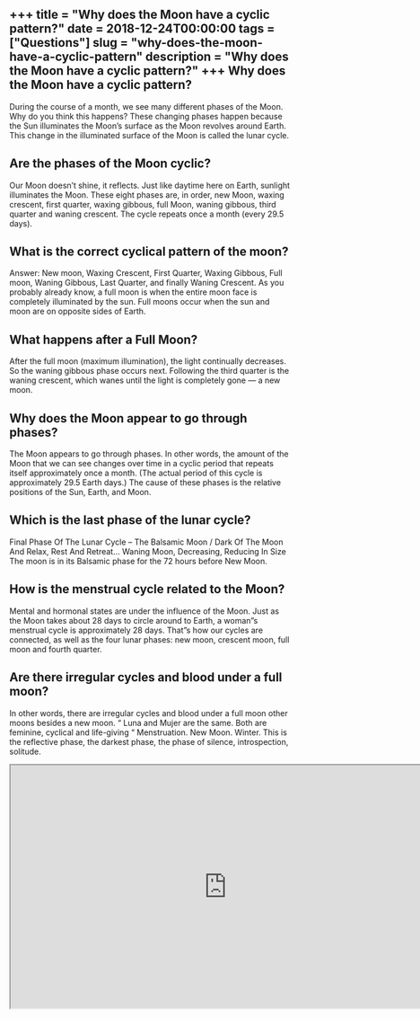 +++
title = "Why does the Moon have a cyclic pattern?"
date = 2018-12-24T00:00:00
tags = ["Questions"]
slug = "why-does-the-moon-have-a-cyclic-pattern"
description = "Why does the Moon have a cyclic pattern?"
+++
Why does the Moon have a cyclic pattern?
----------------------------------------

During the course of a month, we see many different phases of the Moon. Why do you think this happens? These changing phases happen because the Sun illuminates the Moon’s surface as the Moon revolves around Earth. This change in the illuminated surface of the Moon is called the lunar cycle.

Are the phases of the Moon cyclic?
----------------------------------

Our Moon doesn’t shine, it reflects. Just like daytime here on Earth, sunlight illuminates the Moon. These eight phases are, in order, new Moon, waxing crescent, first quarter, waxing gibbous, full Moon, waning gibbous, third quarter and waning crescent. The cycle repeats once a month (every 29.5 days).

What is the correct cyclical pattern of the moon?
-------------------------------------------------

Answer: New moon, Waxing Crescent, First Quarter, Waxing Gibbous, Full moon, Waning Gibbous, Last Quarter, and finally Waning Crescent. As you probably already know, a full moon is when the entire moon face is completely illuminated by the sun. Full moons occur when the sun and moon are on opposite sides of Earth.

What happens after a Full Moon?
-------------------------------

After the full moon (maximum illumination), the light continually decreases. So the waning gibbous phase occurs next. Following the third quarter is the waning crescent, which wanes until the light is completely gone — a new moon.

Why does the Moon appear to go through phases?
----------------------------------------------

The Moon appears to go through phases. In other words, the amount of the Moon that we can see changes over time in a cyclic period that repeats itself approximately once a month. (The actual period of this cycle is approximately 29.5 Earth days.) The cause of these phases is the relative positions of the Sun, Earth, and Moon.

Which is the last phase of the lunar cycle?
-------------------------------------------

Final Phase Of The Lunar Cycle – The Balsamic Moon / Dark Of The Moon And Relax, Rest And Retreat… Waning Moon, Decreasing, Reducing In Size The moon is in its Balsamic phase for the 72 hours before New Moon.

How is the menstrual cycle related to the Moon?
-----------------------------------------------

Mental and hormonal states are under the influence of the Moon. Just as the Moon takes about 28 days to circle around to Earth, a woman”s menstrual cycle is approximately 28 days. That”s how our cycles are connected, as well as the four lunar phases: new moon, crescent moon, full moon and fourth quarter.

Are there irregular cycles and blood under a full moon?
-------------------------------------------------------

In other words, there are irregular cycles and blood under a full moon other moons besides a new moon. “ Luna and Mujer are the same. Both are feminine, cyclical and life-giving “ Menstruation. New Moon. Winter. This is the reflective phase, the darkest phase, the phase of silence, introspection, solitude.

<iframe allow="accelerometer; autoplay; clipboard-write; encrypted-media; gyroscope; picture-in-picture" allowfullscreen="" class="__youtube_prefs__  epyt-is-override  no-lazyload" data-no-lazy="1" data-origheight="433" data-origwidth="770" data-skipgform_ajax_framebjll="" height="433" id="_ytid_97565" loading="lazy" src="https://www.youtube.com/embed/NCweccNOaqo?enablejsapi=1&autoplay=0&cc_load_policy=0&cc_lang_pref=&iv_load_policy=1&loop=0&modestbranding=0&rel=1&fs=1&playsinline=0&autohide=2&theme=dark&color=red&controls=1&" title="YouTube player" width="770"></iframe>